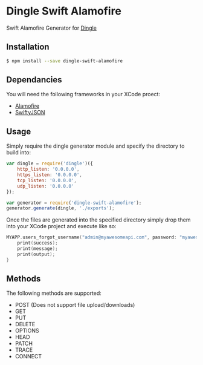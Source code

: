# Dingle Swift Alamofire
Swift Alamofire Generator for [Dingle](https://github.com/Vmlweb/Dingle)

## Installation

```bash
$ npm install --save dingle-swift-alamofire
```

## Dependancies

You will need the following frameworks in your XCode proect:

  * [Alamofire](https://github.com/Alamofire/Alamofire)
  * [SwiftyJSON](https://github.com/SwiftyJSON/SwiftyJSON)

## Usage

Simply require the dingle generator module and specify the directory to build into:

```javascript
var dingle = require('dingle')({
    http_listen: '0.0.0.0',
    https_listen: '0.0.0.0',
    tcp_listen: '0.0.0.0',
    udp_listen: '0.0.0.0'
});

var generator = require('dingle-swift-alamofire');
generator.generate(dingle, './exports');
```

Once the files are generated into the specified directory simply drop them into your XCode project and execute like so:

```swift
MYAPP.users_forgot_username("admin@myawesomeapi.com", password: "myawesomepassword") { (success, message, output) -> () in
	print(success);
	print(message);
	print(output);
}
```
 
## Methods

The following methods are supported:

  * POST (Does not support file upload/downloads)
  * GET
  * PUT
  * DELETE
  * OPTIONS
  * HEAD
  * PATCH
  * TRACE
  * CONNECT